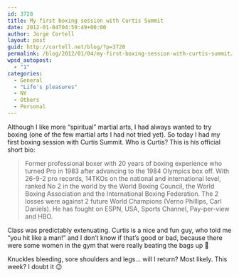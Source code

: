 ```yaml
---
id: 3728
title: My first boxing session with Curtis Summit
date: 2012-01-04T04:59:49+00:00
author: Jorge Cortell
layout: post
guid: http://cortell.net/blog/?p=3728
permalink: /blog/2012/01/04/my-first-boxing-session-with-curtis-summit/
wpsd_autopost:
  - "1"
categories:
  - General
  - "Life's pleasures"
  - NY
  - Others
  - Personal
---
```

Although I like more &#8220;spiritual&#8221; martial arts, I had always wanted to try boxing (one of the few martial arts I had not tried yet). So today I had my first boxing session with Curtis Summit. Who is Curtis? This is his official short bio:

> Former professional boxer with 20 years of boxing experience who turned Pro in 1983 after advancing to the 1984 Olympics box off. With 26-9-2 pro records, 14TKOs on the national and international level, ranked No 2 in the world by the World Boxing Council, the World Boxing Association and the International Boxing Federation. The 2 losses were against 2 future World Champions (Verno Phillips, Carl Daniels). He has fought on ESPN, USA, Sports Channel, Pay-per-view and HBO.

Class was predictably extenuating. Curtis is a nice and fun guy, who told me &#8220;you hit like a man!&#8221; and I don&#8217;t know if that&#8217;s good or bad, because there were some women in the gym that were really beating the bags up 🙂

Knuckles bleeding, sore shoulders and legs&#8230; will I return? Most likely. This week? I doubt it 😉